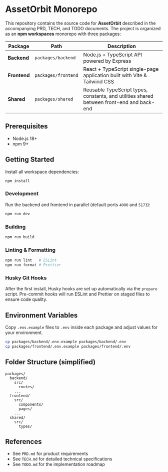 # AssetOrbit Monorepo

This repository contains the source code for **AssetOrbit** described in the accompanying PRD, TECH, and TODO documents. The project is organized as an **npm workspaces** monorepo with three packages:

| Package | Path | Description |
|---------|------|-------------|
| **Backend** | `packages/backend` | Node.js + TypeScript API powered by Express |
| **Frontend** | `packages/frontend` | React + TypeScript single-page application built with Vite & Tailwind CSS |
| **Shared** | `packages/shared` | Reusable TypeScript types, constants, and utilities shared between front-end and back-end |

## Prerequisites

- Node.js 18+
- npm 9+

## Getting Started

Install all workspace dependencies:

```bash
npm install
```

### Development

Run the backend and frontend in parallel (default ports `4000` and `5173`):

```bash
npm run dev
```

### Building

```bash
npm run build
```

### Linting & Formatting

```bash
npm run lint   # ESLint
npm run format # Prettier
```

### Husky Git Hooks

After the first install, Husky hooks are set up automatically via the `prepare` script. Pre-commit hooks will run ESLint and Prettier on staged files to ensure code quality.

## Environment Variables

Copy `.env.example` files to `.env` inside each package and adjust values for your environment.

```bash
cp packages/backend/.env.example packages/backend/.env
cp packages/frontend/.env.example packages/frontend/.env
```

## Folder Structure (simplified)

```
packages/
  backend/
    src/
      routes/
    ...
  frontend/
    src/
      components/
      pages/
    ...
  shared/
    src/
      types/
```

## References

- See `PRD.md` for product requirements
- See `TECH.md` for detailed technical specifications
- See `TODO.md` for the implementation roadmap 